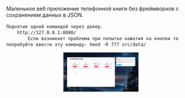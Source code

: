 Маленькое веб приложение телефонной книги без фреймворков с сохранением данных в JSON.

    Поднятие одной командой через докер.
        http://127.0.0.1:8080/
            Если возникнет проблема при попытке нажатия на кнопки то попробуйте ввести эту команду- hmod -R 777 src/data/



<p align="center">
 <img width="200px" src="src/assets/example.png" alt="qr"/>
</p>
